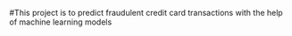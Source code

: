 #This project is to predict fraudulent credit card transactions with the help of machine learning models
